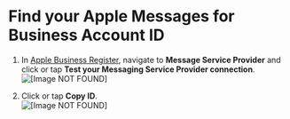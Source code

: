 # Find your Apple Messages for Business Account ID<a name="find-apple-business-chat-account-id"></a>

1. In [Apple Business Register](https://register.apple.com/), navigate to **Message Service Provider** and click or tap **Test your Messaging Service Provider connection**\.  
![\[Image NOT FOUND\]](http://docs.aws.amazon.com/connect/latest/adminguide/images/abc-messaging-service-provider.png)

1. Click or tap **Copy ID**\.  
![\[Image NOT FOUND\]](http://docs.aws.amazon.com/connect/latest/adminguide/images/abc-account-id.png)